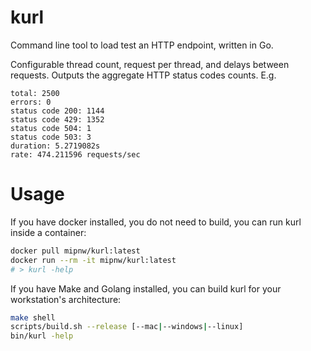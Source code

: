 # kurl

Command line tool to load test an HTTP endpoint, written in Go.

Configurable thread count, request per thread, and delays between requests. Outputs the aggregate HTTP status codes counts. E.g.
```
total: 2500
errors: 0
status code 200: 1144
status code 429: 1352
status code 504: 1
status code 503: 3
duration: 5.2719082s
rate: 474.211596 requests/sec
```

# Usage
If you have docker installed, you do not need to build, you can run kurl inside a container:
```bash
docker pull mipnw/kurl:latest
docker run --rm -it mipnw/kurl:latest
# > kurl -help
```

If you have Make and Golang installed, you can build kurl for your workstation's architecture:
```bash
make shell
scripts/build.sh --release [--mac|--windows|--linux]
bin/kurl -help
```
